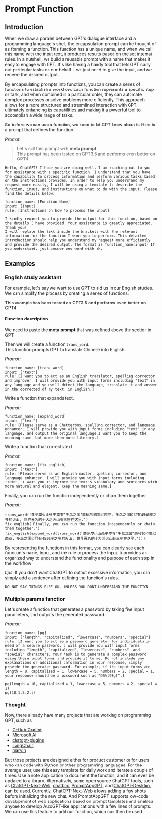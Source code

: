 # Prompt Function

## Introduction

When we draw a parallel between GPT's dialogue interface and a programming language's shell, the encapsulation prompt can be thought of as forming a function. This function has a unique name, and when we call this name with the input text, it produces results based on the set internal rules. In a nutshell, we build a reusable prompt with a name that makes it easy to engage with GPT. It's like having a handy tool that lets GPT carry out particular tasks on our behalf – we just need to give the input, and we receive the desired output.

By encapsulating prompts into functions, you can create a series of functions to establish a workflow. Each function represents a specific step or task, and when combined in a particular order, they can automate complex processes or solve problems more efficiently. This approach allows for a more structured and streamlined interaction with GPT, ultimately enhancing its capabilities and making it a powerful tool to accomplish a wide range of tasks.

So before we can use a function, we need to let GPT know about it. Here is a prompt that defines the function.

_Prompt:_

> Let's call this prompt with **meta prompt**.  
> This prompt has been tested on GPT3.5 and performs even better on GPT4

```
Hello, ChatGPT! I hope you are doing well. I am reaching out to you for assistance with a specific function. I understand that you have the capability to process information and perform various tasks based on the instructions provided. In order to help you understand my request more easily, I will be using a template to describe the function, input, and instructions on what to do with the input. Please find the details below:

function_name: [Function Name]
input: [Input]
rule: [Instructions on how to process the input]

I kindly request you to provide the output for this function, based on the details I have provided. Your assistance is greatly appreciated. Thank you!
I will replace the text inside the brackets with the relevant information for the function I want you to perform. This detailed introduction should help you understand my request more efficiently and provide the desired output. The format is function_name(input) If you understand, just answer one word with ok.

```

## Examples

### English study assistant

For example, let's say we want to use GPT to aid us in our English studies. We can simplify the process by creating a series of functions.

This example has been tested on GPT3.5 and performs even better on GPT4

#### Function description

We need to paste the **meta prompt** that was defined above the section in GPT

Then we will create a function `trans_word`.  
This function prompts GPT to translate Chinese into English.

_Prompt:_

```
function_name: [trans_word]
input: ["text"]
rule: [I want you to act as an English translator, spelling corrector and improver. I will provide you with input forms including "text" in any language and you will detect the language, translate it and answer in the corrected of my text, in English.]
```

Write a function that expands text.

_Prompt:_

```
function_name: [expand_word]
input: ["text"]
rule: [Please serve as a Chatterbox, spelling corrector, and language enhancer. I will provide you with input forms including "text" in any language, and output the original language.I want you to Keep the meaning same, but make them more literary.]
```

Write a function that corrects text.

_Prompt:_

```
function_name: [fix_english]
input: ["text"]
rule: [Please serve as an English master, spelling corrector, and language enhancer. I will provide you with input forms including "text", I want you to improve the text's vocabulary and sentences with more natural and elegent. Keep the meaning same.]
```

Finally, you can run the function independently or chain them together.

_Prompt:_

```
trans_word('婆罗摩火山处于享有“千岛之国”美称的印度尼西亚. 多岛之国印尼有4500座之多的火山, 世界著名的十大活火山有三座在这里.')
fix_english('Finally, you can run the function independently or chain them together.')
fix_english(expand_word(trans_word('婆罗摩火山处于享有“千岛之国”美称的印度尼西亚. 多岛之国印尼有4500座之多的火山, 世界著名的十大活火山有三座在这里.')))
```

By representing the functions in this format, you can clearly see each function's name, input, and the rule to process the input. It provides an organized way to understand the functionality and purpose of each step in the workflow

_tips:_
If you don't want ChatGPT to output excessive information, you can simply add a sentence after defining the function's rules.

```
DO NOT SAY THINGS ELSE OK, UNLESS YOU DONT UNDERSTAND THE FUNCTION
```

### Multiple params function

Let's create a function that generates a password by taking five input parameters, and outputs the generated password.

_Prompt:_

```
function_name: [pg]
input: ["length", "capitalized", "lowercase", "numbers", "special"]
rule: [I want you to act as a password generator for individuals in need of a secure password. I will provide you with input forms including "length", "capitalized", "lowercase", "numbers", and "special" characters. Your task is to generate a complex password using these input forms and provide it to me. Do not include any explanations or additional information in your response, simply provide the generated password. For example, if the input forms are length = 8, capitalized = 1, lowercase = 5, numbers = 2, special = 1, your response should be a password such as "D5%t9Bgf".]
```

```
pg(length = 10, capitalized = 1, lowercase = 5, numbers = 2, special = 1)
pg(10,1,5,2,1)
```

### Thought

Now, there already have many projects that are working on programming GPT, such as:

- [GitHub Copilot](https://github.com/features/copilot)
- [Microsoft AI](https://www.microsoft.com/en-us/ai)
- [chatgpt-plugins](https://openai.com/blog/chatgpt-plugins)
- [LangChain](https://github.com/hwchase17/langchain)
- [marvin](https://github.com/PrefectHQ/marvin)

But those projects are designed either for product customer or for users who can code with Python or other programming languages.
For the average user, use this easy template for daily work and iterate a couple of times. Use a note application to document the function, and it can even be updated to a library.
Alternatively, some open source ChatGPT tools, such as [ChatGPT-Next-Web](https://github.com/Yidadaa/ChatGPT-Next-Web), [chatbox](https://github.com/Bin-Huang/chatbox), [PromptAppGPT](https://github.com/mleoking/PromptAppGPT), and [ChatGPT-Desktop](https://github.com/lencx/ChatGPT), can be used. Currently, ChatGPT-Next-Web allows adding a few shots before initializing the new chat. And PromptAppGPT supports low-code development of web applications based on prompt templates and enables anyone to develop AutoGPT-like applications with a few lines of prompts.
We can use this feature to add our function, which can then be used.

